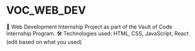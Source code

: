 # VOC_WEB_DEV
💼 Web Development Internship Project as part of the Vault of Code Internship Program. 🛠️ Technologies used: HTML, CSS, JavaScript, React (edit based on what you used)
